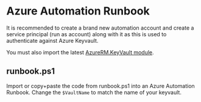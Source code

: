 # Azure Automation Runbook

It is recommended to create a brand new automation account and create a service principal (run as account) along with it as this is used to authenticate against Azure Keyvault.

You must also import the latest [AzureRM.KeyVault module](https://www.powershellgallery.com/items?q=AzureRM.KeyVault).

## runbook.ps1

Import or copy+paste the code from runbook.ps1 into an Azure Automation Runbook. Change the `$VaultName` to match the name of your keyvault.
